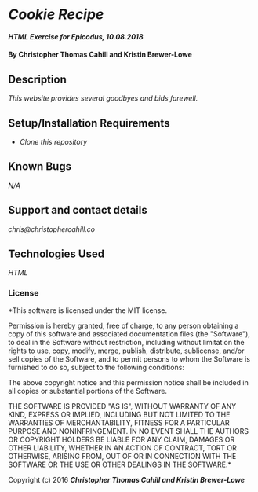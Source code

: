 # _Cookie Recipe_

#### _HTML Exercise for Epicodus, 10.08.2018_

#### By Christopher Thomas Cahill and Kristin Brewer-Lowe

## Description

_This website provides several goodbyes and bids farewell._

## Setup/Installation Requirements

* _Clone this repository_

## Known Bugs

_N/A_

## Support and contact details

_chris@christophercahill.co_

## Technologies Used

_HTML_

### License

*This software is licensed under the MIT license.

Permission is hereby granted, free of charge, to any person obtaining a copy
of this software and associated documentation files (the "Software"), to deal
in the Software without restriction, including without limitation the rights
to use, copy, modify, merge, publish, distribute, sublicense, and/or sell
copies of the Software, and to permit persons to whom the Software is
furnished to do so, subject to the following conditions:

The above copyright notice and this permission notice shall be included in
all copies or substantial portions of the Software.

THE SOFTWARE IS PROVIDED "AS IS", WITHOUT WARRANTY OF ANY KIND, EXPRESS OR
IMPLIED, INCLUDING BUT NOT LIMITED TO THE WARRANTIES OF MERCHANTABILITY,
FITNESS FOR A PARTICULAR PURPOSE AND NONINFRINGEMENT. IN NO EVENT SHALL THE
AUTHORS OR COPYRIGHT HOLDERS BE LIABLE FOR ANY CLAIM, DAMAGES OR OTHER
LIABILITY, WHETHER IN AN ACTION OF CONTRACT, TORT OR OTHERWISE, ARISING FROM,
OUT OF OR IN CONNECTION WITH THE SOFTWARE OR THE USE OR OTHER DEALINGS IN
THE SOFTWARE.*

Copyright (c) 2016 **_Christopher Thomas Cahill and Kristin Brewer-Lowe_**
